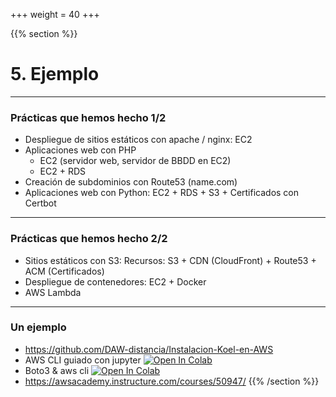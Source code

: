 +++
weight = 40
+++


{{% section %}}

# 5. Ejemplo
---

### Prácticas que hemos hecho 1/2

* Despliegue de sitios estáticos con apache / nginx: EC2
* Aplicaciones web con PHP
  * EC2 (servidor web, servidor de BBDD en EC2)
  * EC2 + RDS
* Creación de subdominios con Route53 (name.com)
* Aplicaciones web con Python: EC2 + RDS + S3 + Certificados con Certbot


---

### Prácticas que hemos hecho 2/2

* Sitios estáticos con S3: Recursos: S3 + CDN (CloudFront) + Route53 + ACM (Certificados)
* Despliegue de contenedores: EC2 + Docker
* AWS Lambda

---

### Un ejemplo

* https://github.com/DAW-distancia/Instalacion-Koel-en-AWS
* AWS CLI guiado con jupyter [![Open In Colab](https://colab.research.google.com/assets/colab-badge.svg)](https://colab.research.google.com/drive/1Fhhp1iYj961VChyKOEAEzfi6VHvUVM7D?usp=sharing)
* Boto3 & aws cli [![Open In Colab](https://colab.research.google.com/assets/colab-badge.svg)](https://colab.research.google.com/drive/1z7LMsGrLQJa-U3qM96z2LgSwUCj2XC8K?usp=sharing)
* https://awsacademy.instructure.com/courses/50947/
{{% /section %}}

